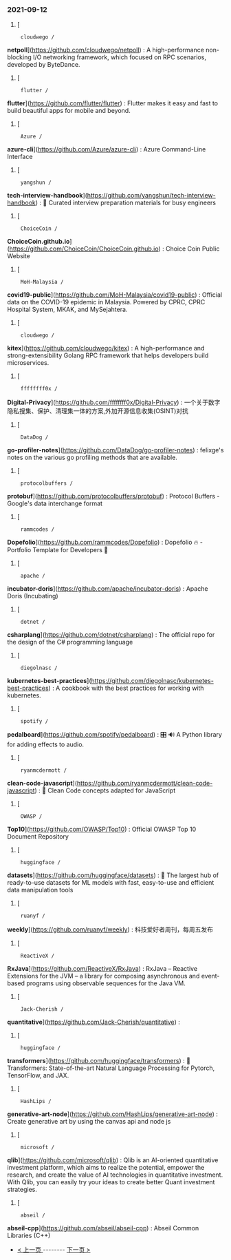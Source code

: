 ### 2021-09-12 
1. [
    

        cloudwego /
**netpoll**](https://github.com/cloudwego/netpoll) : A high-performance non-blocking I/O networking framework, which focused on RPC scenarios, developed by ByteDance.
1. [
    

        flutter /
**flutter**](https://github.com/flutter/flutter) : Flutter makes it easy and fast to build beautiful apps for mobile and beyond.
1. [
    

        Azure /
**azure-cli**](https://github.com/Azure/azure-cli) : Azure Command-Line Interface
1. [
    

        yangshun /
**tech-interview-handbook**](https://github.com/yangshun/tech-interview-handbook) : 💯 Curated interview preparation materials for busy engineers
1. [
    

        ChoiceCoin /
**ChoiceCoin.github.io**](https://github.com/ChoiceCoin/ChoiceCoin.github.io) : Choice Coin Public Website
1. [
    

        MoH-Malaysia /
**covid19-public**](https://github.com/MoH-Malaysia/covid19-public) : Official data on the COVID-19 epidemic in Malaysia. Powered by CPRC, CPRC Hospital System, MKAK, and MySejahtera.
1. [
    

        cloudwego /
**kitex**](https://github.com/cloudwego/kitex) : A high-performance and strong-extensibility Golang RPC framework that helps developers build microservices.
1. [
    

        ffffffff0x /
**Digital-Privacy**](https://github.com/ffffffff0x/Digital-Privacy) : 一个关于数字隐私搜集、保护、清理集一体的方案,外加开源信息收集(OSINT)对抗
1. [
    

        DataDog /
**go-profiler-notes**](https://github.com/DataDog/go-profiler-notes) : felixge's notes on the various go profiling methods that are available.
1. [
    

        protocolbuffers /
**protobuf**](https://github.com/protocolbuffers/protobuf) : Protocol Buffers - Google's data interchange format
1. [
    

        rammcodes /
**Dopefolio**](https://github.com/rammcodes/Dopefolio) : Dopefolio 🔥 - Portfolio Template for Developers 🚀
1. [
    

        apache /
**incubator-doris**](https://github.com/apache/incubator-doris) : Apache Doris (Incubating)
1. [
    

        dotnet /
**csharplang**](https://github.com/dotnet/csharplang) : The official repo for the design of the C# programming language
1. [
    

        diegolnasc /
**kubernetes-best-practices**](https://github.com/diegolnasc/kubernetes-best-practices) : A cookbook with the best practices for working with kubernetes.
1. [
    

        spotify /
**pedalboard**](https://github.com/spotify/pedalboard) : 🎛 🔊 A Python library for adding effects to audio.
1. [
    

        ryanmcdermott /
**clean-code-javascript**](https://github.com/ryanmcdermott/clean-code-javascript) : 🛁 Clean Code concepts adapted for JavaScript
1. [
    

        OWASP /
**Top10**](https://github.com/OWASP/Top10) : Official OWASP Top 10 Document Repository
1. [
    

        huggingface /
**datasets**](https://github.com/huggingface/datasets) : 🤗 The largest hub of ready-to-use datasets for ML models with fast, easy-to-use and efficient data manipulation tools
1. [
    

        ruanyf /
**weekly**](https://github.com/ruanyf/weekly) : 科技爱好者周刊，每周五发布
1. [
    

        ReactiveX /
**RxJava**](https://github.com/ReactiveX/RxJava) : RxJava – Reactive Extensions for the JVM – a library for composing asynchronous and event-based programs using observable sequences for the Java VM.
1. [
    

        Jack-Cherish /
**quantitative**](https://github.com/Jack-Cherish/quantitative) : 
1. [
    

        huggingface /
**transformers**](https://github.com/huggingface/transformers) : 🤗 Transformers: State-of-the-art Natural Language Processing for Pytorch, TensorFlow, and JAX.
1. [
    

        HashLips /
**generative-art-node**](https://github.com/HashLips/generative-art-node) : Create generative art by using the canvas api and node js
1. [
    

        microsoft /
**qlib**](https://github.com/microsoft/qlib) : Qlib is an AI-oriented quantitative investment platform, which aims to realize the potential, empower the research, and create the value of AI technologies in quantitative investment. With Qlib, you can easily try your ideas to create better Quant investment strategies.
1. [
    

        abseil /
**abseil-cpp**](https://github.com/abseil/abseil-cpp) : Abseil Common Libraries (C++) 

- [ < 上一页 ](https://github.com/able8/github-trending-daily-record/blob/master/2021-09-11.md) -------- [ 下一页 > ](https://github.com/able8/github-trending-daily-record/blob/master/2021-09-13.md)